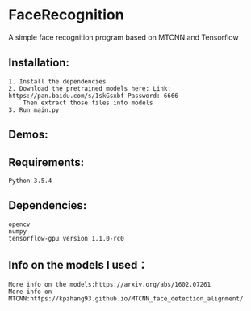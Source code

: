 # FaceRecognition
A simple face recognition program based on MTCNN and Tensorflow

## Installation:
	1. Install the dependencies
    2. Download the pretrained models here: Link: https://pan.baidu.com/s/1skGsxbf Password: 6666
        Then extract those files into models
    3. Run main.py

## Demos:

## Requirements:
    Python 3.5.4

## Dependencies:
    opencv
    numpy
    tensorflow-gpu version 1.1.0-rc0
    
## Info on the models I used：
    More info on the models:https://arxiv.org/abs/1602.07261
    More info on MTCNN:https://kpzhang93.github.io/MTCNN_face_detection_alignment/